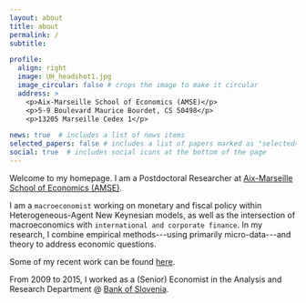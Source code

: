```yaml
---
layout: about
title: about
permalink: /
subtitle:

profile:
  align: right
  image: UH_headshot1.jpg
  image_circular: false # crops the image to make it circular
  address: >
    <p>Aix-Marseille School of Economics (AMSE)</p>
    <p>5-9 Boulevard Maurice Bourdet, CS 50498</p>
    <p>13205 Marseille Cedex 1</p>

news: true  # includes a list of news items
selected_papers: false # includes a list of papers marked as "selected={true}"
social: true  # includes social icons at the bottom of the page
---
```


Welcome to my homepage. I am a Postdoctoral Researcher at [Aix-Marseille School of Economics (AMSE)](https://www.amse-aixmarseille.fr/en).

I am a `macroeconomist` working on monetary and fiscal policy within Heterogeneous-Agent New Keynesian models, as well as the intersection of macroeconomics with `international and corporate finance`. In my research, I combine empirical methods---using primarily micro-data---and theory to address economic questions. 

Some of my recent work can be found [here](/publications/).  

From 2009 to 2015, I worked as a (Senior) Economist in the Analysis and Research Department @ [Bank of Slovenia](https://www.bsi.si/en).
